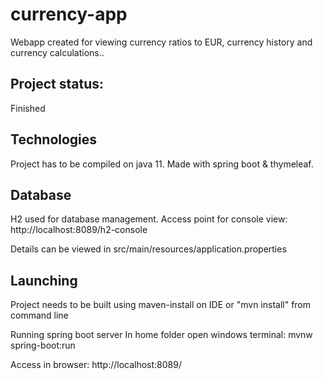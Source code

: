 # currency-app
Webapp created for viewing currency ratios to EUR, currency history and currency calculations..

## Project status:
Finished

## Technologies
Project has to be compiled on java 11.
Made with spring boot & thymeleaf.

## Database
H2 used for database management.
Access point for console view:
http://localhost:8089/h2-console

Details can be viewed in src/main/resources/application.properties

## Launching
Project needs to be built using maven-install on IDE
or "mvn install" from command line

Running spring boot server
In home folder open windows terminal:
mvnw spring-boot:run

Access in browser:
http://localhost:8089/
